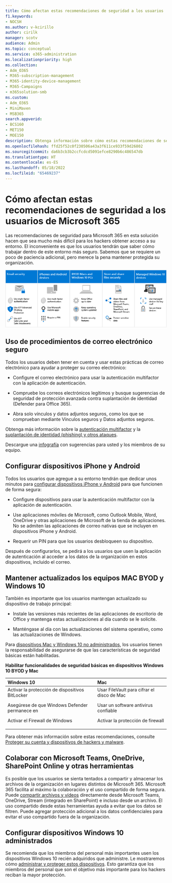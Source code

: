 ```yaml
---
title: Cómo afectan estas recomendaciones de seguridad a los usuarios
f1.keywords:
- NOCSH
ms.author: v-kcirillo
author: cirilk
manager: scotv
audience: Admin
ms.topic: conceptual
ms.service: o365-administration
ms.localizationpriority: high
ms.collection:
- Adm_O365
- M365-subscription-management
- M365-identity-device-management
- M365-Campaigns
- m365solution-smb
ms.custom:
- Adm_O365
- MiniMaven
- MSB365
search.appverid:
- BCS160
- MET150
- MOE150
description: Obtenga información sobre cómo estas recomendaciones de seguridad para Microsoft 365 Empresa Premium afectan a los usuarios y protegen los datos.
ms.openlocfilehash: ffd25f52c0f230506a43a3f611ce933f59d26802
ms.sourcegitcommit: da6b3cb3b2ccfcdcd5091efce8290b6c486547db
ms.translationtype: HT
ms.contentlocale: es-ES
ms.lasthandoff: 05/18/2022
ms.locfileid: "65469237"
---
```

# <a name="how-these-security-recommendations-affect-your-microsoft-365-users"></a>Cómo afectan estas recomendaciones de seguridad a los usuarios de Microsoft 365

Las recomendaciones de seguridad para Microsoft 365 en esta solución hacen que sea mucho más difícil para los hackers obtener acceso a su entorno. El inconveniente es que los usuarios tendrán que saber cómo trabajar dentro de este entorno más seguro. Sabemos que se requiere un poco de paciencia adicional, pero merece la pena mantener protegida su organización.

![Ilustración que resume los puntos clave a continuación para iPhone, dispositivos Android, Mac, Windows 10, uso compartido y personal clave.](../media/M365-democracy-Users_900px.png)

## <a name="use-secure-email-practices"></a>Uso de procedimientos de correo electrónico seguro

Todos los usuarios deben tener en cuenta y usar estas prácticas de correo electrónico para ayudar a proteger su correo electrónico:

- Configure el correo electrónico para usar la autenticación multifactor con la aplicación de autenticación.

- Compruebe los correos electrónicos legítimos y busque sugerencias de seguridad de protección avanzada contra suplantación de identidad (Defender para Office 365).

- Abra solo vínculos y datos adjuntos seguros, como los que se comprueban mediante Vínculos seguros y Datos adjuntos seguros.

Obtenga más información sobre la [autenticación multifactor](m365bp-multifactor-authentication.md) y la [suplantación de identidad (phishing) y otros ataques](avoid-phishing-and-attacks.md).

Descargue una [infografía](m365-campaigns-protect-campaign-infographic.md) con sugerencias para usted y los miembros de su equipo.

## <a name="set-up-iphones-and-android-devices"></a>Configurar dispositivos iPhone y Android

Todos los usuarios que agregue a su entorno tendrán que dedicar unos minutos para [configurar dispositivos iPhone y Android](../business/set-up-mobile-devices.md) para que funcionen de forma segura:

- Configure dispositivos para usar la autenticación multifactor con la aplicación de autenticación.

- Use aplicaciones móviles de Microsoft, como Outlook Mobile, Word, OneDrive y otras aplicaciones de Microsoft de la tienda de aplicaciones. No se admiten las aplicaciones de correo nativas que se incluyen en dispositivos iPhone y Android. 

- Requerir un PIN para que los usuarios desbloqueen su dispositivo.

Después de configurarlos, se pedirá a los usuarios que usen la aplicación de autenticación al acceder a los datos de la organización en estos dispositivos, incluido el correo.

## <a name="keep-byod-macs-and-windows-10-pcs-fresh"></a>Mantener actualizados los equipos MAC BYOD y Windows 10

También es importante que los usuarios mantengan actualizado su dispositivo de trabajo principal:

- Instale las versiones más recientes de las aplicaciones de escritorio de Office y mantenga estas actualizaciones al día cuando se le solicite.

- Manténgase al día con las actualizaciones del sistema operativo, como las actualizaciones de Windows.

Para [dispositivos Mac y Windows 10 no administrados](m365bp-protect-pcs-macs.md), los usuarios tienen la responsabilidad de asegurarse de que las características de seguridad básicas están habilitadas.

**Habilitar funcionalidades de seguridad básicas en dispositivos Windows 10 BYOD y Mac**

|**Windows 10**|**Mac**|
|:-----|:------|
|Activar la protección de dispositivos BitLocker<p><p> Asegúrese de que Windows Defender permanece en <p>Activar el Firewall de Windows| Usar FileVault para cifrar el disco de Mac <p><p>Usar un software antivirus confiable <p>Activar la protección de firewall|

Para obtener más información sobre estas recomendaciones, consulte [Proteger su cuenta y dispositivos de hackers y malware](https://support.office.com/article/Protect-your-account-and-devices-from-hackers-and-malware-066d6216-a56b-4f90-9af3-b3a1e9a327d6#ID0EAABAAA=Windows_10).

## <a name="collaborate-using-microsoft-teams-onedrive-sharepoint-online-and-other-tools"></a>Colaborar con Microsoft Teams, OneDrive, SharePoint Online y otras herramientas

Es posible que los usuarios se sienta tentados a compartir y almacenar los archivos de la organización en lugares distintos de Microsoft 365. Microsoft 365 facilita al máximo la colaboración y el uso compartido de forma segura. Puede [compartir archivos y vídeos](share-files-and-videos.md) directamente desde Microsoft Teams, OneDrive, Stream (integrado en SharePoint) e incluso desde un archivo. El uso compartido desde estas herramientas ayuda a evitar que los datos se filtren. Puede agregar protección adicional a los datos confidenciales para evitar el uso compartido fuera de la organización.

## <a name="set-up-managed-windows-10-devices"></a>Configurar dispositivos Windows 10 administrados

Se recomienda que los miembros del personal más importantes usen los dispositivos Windows 10 recién adquiridos que administre. Le mostraremos cómo [administrar y proteger estos dispositivos](../business/set-up-windows-devices.md?toc=/microsoft-365/campaigns/toc.json). Esto garantiza que los miembros del personal que son el objetivo más importante para los hackers reciban la mayor protección.
